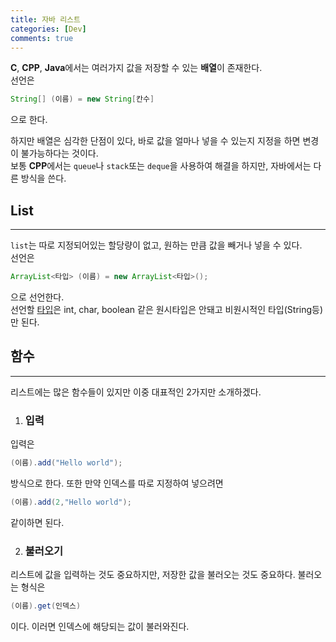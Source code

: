 ```yaml
---
title: 자바 리스트
categories: [Dev]
comments: true
---
```

**C**, **CPP**, **Java**에서는 여러가지 값을 저장할 수 있는 **배열**이 존재한다.   
선언은 
```java
String[] (이름) = new String[칸수]
```
으로 한다. 
      
하지만 배열은 심각한 단점이 있다, 바로 값을 얼마나 넣을 수 있는지 지정을 하면 변경이 불가능하다는 것이다.   
보통 **CPP**에서는 ``queue``나 ``stack``또는 ``deque``을 사용하여 해결을 하지만, 자바에서는 다른 방식을 쓴다.
## List
---   
``list``는 따로 지정되어있는 할당량이 없고, 원하는 만큼 값을 빼거나 넣을 수 있다.   
선언은
```java
ArrayList<타입> (이름) = new ArrayList<타입>();
```
으로 선언한다.   
선언할 [타입](https://re-monu.github.io/blog/2021-02/JavaTypes)은 int, char, boolean 같은 원시타입은 안돼고 비원시적인 타입(String등)만 된다.   
## 함수
---   
리스트에는 많은 함수들이 있지만 이중 대표적인 2가지만 소개하겠다.   
1. ### 입력   
입력은
```java
(이름).add("Hello world");
```
방식으로 한다. 또한 만약 인덱스를 따로 지정하여 넣으려면 
```java
(이름).add(2,"Hello world");
```
같이하면 된다. 

2. ### 불러오기
리스트에 값을 입력하는 것도 중요하지만, 저장한 값을 불러오는 것도 중요하다.
불러오는 형식은
```java
(이름).get(인덱스)
```
이다.
이러면 인덱스에 해당되는 값이 불러와진다.
